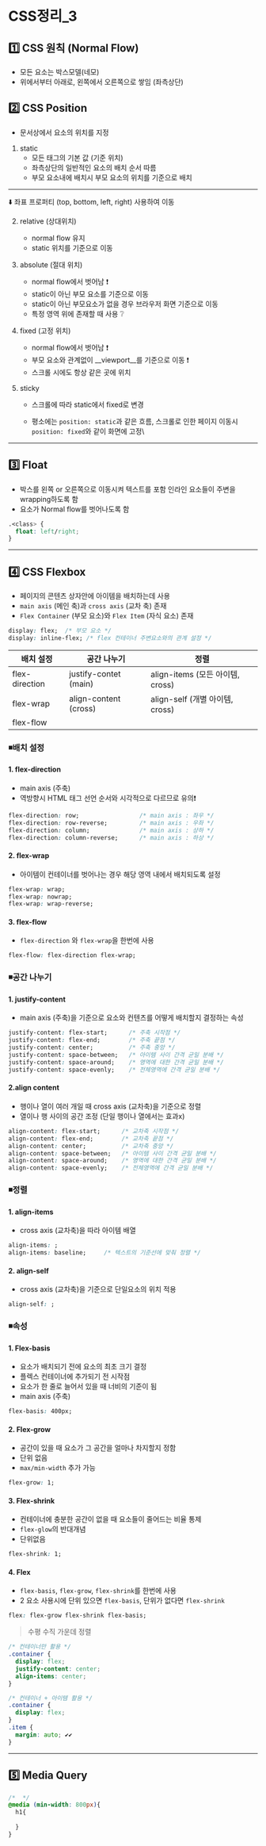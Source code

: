# CSS정리_3



## 1️⃣ CSS 원칙 (Normal Flow)

- 모든 요소는 박스모델(네모)
- 위에서부터 아래로, 왼쪽에서 오른쪽으로 쌓임 (좌측상단)



## 2️⃣ CSS Position

- 문서상에서 요소의 위치를 지정

1. static
   - 모든 태그의 기본 값 (기준 위치)
   - 좌측상단의 일반적인 요소의 배치 순서 따름 
   - 부모 요소내에 배치시 부모 요소의 위치를 기준으로 배치

---

⬇️ 좌표 프로퍼티 (top, bottom, left, right) 사용하여 이동

2. relative (상대위치)
   - normal flow 유지
   - static 위치를 기준으로 이동

3. absolute (절대 위치) 
   - normal flow에서 벗어남 ❗
   - static이 아닌 부모 요소를 기준으로 이동
   - static이 아닌 부모요소가 없을 경우 브라우저 화면 기준으로 이동
   - 특정 영역 위에 존재할 때 사용 ❔

4. fixed (고정 위치)
   - normal flow에서 벗어남 ❗
   - 부모 요소와 관계없이 __viewport__를 기준으로 이동 ❗
   - 스크롤 시에도 항상 같은 곳에 위치

5. sticky

   - 스크롤에 따라 static에서 fixed로 변경

   - 평소에는 `position: static`과 같은 흐름, 스크롤로 인한 페이지 이동시 `position: fixed`와 같이 화면에 고정\

     

---



## 3️⃣ Float

- 박스를 왼쪽 or 오른쪽으로 이동시켜 텍스트를 포함 인라인 요소들이 주변을 wrapping하도록 함
- 요소가 Normal flow를 벗어나도록 함

```css
.<class> {
  float: left/right;
}
```



---



## 4️⃣ CSS Flexbox

- 페이지의 콘텐츠 상자안에 아이템을 배치하는데 사용
- `main axis` (메인 축)과 `cross axis` (교차 축) 존재
- `Flex Container` (부모 요소)와 `Flex Item` (자식 요소) 존재

```css
display: flex;  /* 부모 요소 */
display: inline-flex; /* flex 컨테이너 주변요소와의 관계 설정 */
```

| 배치 설정      | 공간 나누기           | 정렬                             |
| -------------- | --------------------- | -------------------------------- |
| flex-direction | justify-contet (main) | align-items (모든 아이템, cross) |
| flex-wrap      | align-content (cross) | align-self (개별 아이템, cross)  |
| flex-flow      |                       |                                  |



### ◾배치 설정

#### 1. flex-direction

- main axis (주축)
- 역방향시 HTML 태그 선언 순서와 시각적으로 다르므로 유의❗

```css
flex-direction: row;                 /* main axis : 좌우 */
flex-direction: row-reverse;         /* main axis : 우좌 */
flex-direction: column;              /* main axis : 상하 */
flex-direction: column-reverse;      /* main axis : 하상 */
```

#### 2. flex-wrap

- 아이템이 컨테이너를 벗어나는 경우 해당 영역 내에서 배치되도록 설정

```css
flex-wrap: wrap;
flex-wrap: nowrap;
flex-wrap: wrap-reverse;
```

#### 3. flex-flow 

- `flex-direction` 와 `flex-wrap`을 한번에 사용

```css
flex-flow: flex-direction flex-wrap;
```



### ◾공간 나누기

#### 1. justify-content

- main axis (주축)을 기준으로 요소와 컨텐츠를 어떻게 배치할지 결정하는 속성

```css
justify-content: flex-start;      /* 주축 시작점 */
justify-content: flex-end;        /* 주축 끝점 */
justify-content: center;          /* 주축 중앙 */
justify-content: space-between;   /* 아이템 사이 간격 균일 분배 */
justify-content: space-around;    /* 영역에 대한 간격 균일 분배 */
justify-content: space-evenly;    /* 전체영역에 간격 균일 분배 */
```

#### 2.align content

- 행이나 열이 여러 개일 때 cross axis (교차축)을 기준으로 정렬
- 열이나 행 사이의 공간 조정 (단일 행이나 열에서는 효과x)

```css
align-content: flex-start;      /* 교차축 시작점 */
align-content: flex-end;        /* 교차축 끝점 */
align-content: center;          /* 교차축 중앙 */
align-content: space-between;   /* 아이템 사이 간격 균일 분배 */
align-content: space-around;    /* 영역에 대한 간격 균일 분배 */
align-content: space-evenly;    /* 전체영역에 간격 균일 분배 */
```



### ◾정렬

####  1. align-items

- cross axis (교차축)을 따라 아이템 배열

```css
align-items: ;
align-items: baseline;     /* 텍스트의 기준선에 맞춰 정렬 */
```

#### 2. align-self

- cross axis (교차축)을 기준으로 단일요소의 위치 적용

```css 
align-self: ;
```



### ◾속성

#### 1. Flex-basis

- 요소가 배치되기 전에 요소의 최초 크기 결정
- 플렉스 컨테이너에 추가되기 전 시작점
- 요소가 한 줄로 늘어서 있을 때 너비의 기준이 됨
- main axis (주축)

```css
flex-basis: 400px;
```

#### 2. Flex-grow

- 공간이 있을 때 요소가 그 공간을 얼마나 차지할지 정함
- 단위 없음
- `max/min-width` 추가 가능 

```css
flex-grow: 1;
```

#### 3. Flex-shrink

- 컨테이너에 충분한 공간이 없을 때 요소들이 줄어드는 비율 통제
- `flex-glow`의 반대개념
- 단위없음

``` css
flex-shrink: 1;
```

#### 4. Flex

- `flex-basis`, `flex-grow`, `flex-shrink`를 한번에 사용
- 2 요소 사용시에 단위 있으면 `flex-basis`, 단위가 없다면 `flex-shrink`

```css
flex: flex-grow flex-shrink flex-basis;
```



> 수평 수직 가운데 정렬

```css
/* 컨테이너만 활용 */
.container {
  display: flex;
  justify-content: center; 
  align-items: center; 
}

/* 컨테이너 + 아이템 활용 */
.container {
  display: flex;
}
.item {
  margin: auto; ✔️✔️
}
```



---



## 5️⃣ Media Query

```css
/*  */
@media (min-width: 800px){
  h1{
    
  }
}
